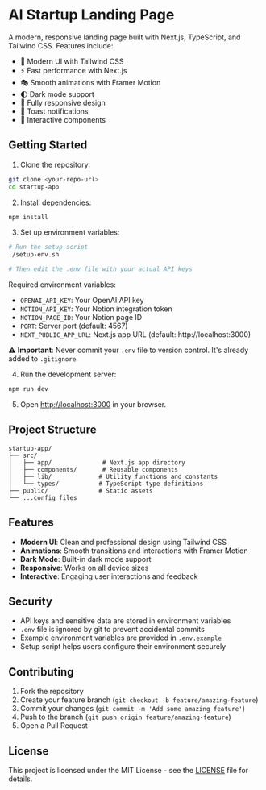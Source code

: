 # AI Startup Landing Page

A modern, responsive landing page built with Next.js, TypeScript, and Tailwind CSS. Features include:

- 🎨 Modern UI with Tailwind CSS
- ⚡️ Fast performance with Next.js
- 🎭 Smooth animations with Framer Motion
- 🌓 Dark mode support
- 📱 Fully responsive design
- 🔔 Toast notifications
- 🎯 Interactive components

## Getting Started

1. Clone the repository:
```bash
git clone <your-repo-url>
cd startup-app
```

2. Install dependencies:
```bash
npm install
```

3. Set up environment variables:
```bash
# Run the setup script
./setup-env.sh

# Then edit the .env file with your actual API keys
```

Required environment variables:
- `OPENAI_API_KEY`: Your OpenAI API key
- `NOTION_API_KEY`: Your Notion integration token
- `NOTION_PAGE_ID`: Your Notion page ID
- `PORT`: Server port (default: 4567)
- `NEXT_PUBLIC_APP_URL`: Next.js app URL (default: http://localhost:3000)

⚠️ **Important**: Never commit your `.env` file to version control. It's already added to `.gitignore`.

4. Run the development server:
```bash
npm run dev
```

5. Open [http://localhost:3000](http://localhost:3000) in your browser.

## Project Structure

```
startup-app/
├── src/
│   ├── app/              # Next.js app directory
│   ├── components/       # Reusable components
│   ├── lib/             # Utility functions and constants
│   └── types/           # TypeScript type definitions
├── public/              # Static assets
└── ...config files
```

## Features

- **Modern UI**: Clean and professional design using Tailwind CSS
- **Animations**: Smooth transitions and interactions with Framer Motion
- **Dark Mode**: Built-in dark mode support
- **Responsive**: Works on all device sizes
- **Interactive**: Engaging user interactions and feedback

## Security

- API keys and sensitive data are stored in environment variables
- `.env` file is ignored by git to prevent accidental commits
- Example environment variables are provided in `.env.example`
- Setup script helps users configure their environment securely

## Contributing

1. Fork the repository
2. Create your feature branch (`git checkout -b feature/amazing-feature`)
3. Commit your changes (`git commit -m 'Add some amazing feature'`)
4. Push to the branch (`git push origin feature/amazing-feature`)
5. Open a Pull Request

## License

This project is licensed under the MIT License - see the [LICENSE](LICENSE) file for details. 